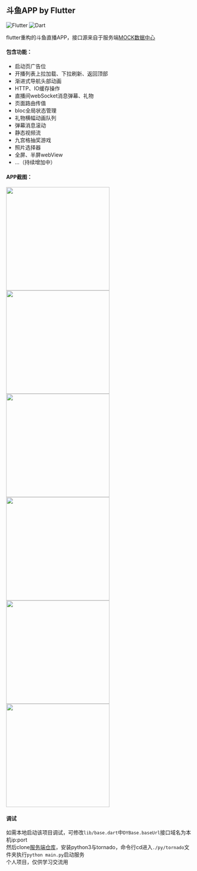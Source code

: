 ## 斗鱼APP by Flutter
![Flutter](https://img.shields.io/badge/Flutter-1.7.8%2B-5bc7f8.svg) ![Dart](https://img.shields.io/badge/Dart-2.4.0%2B-00B4AB.svg) 

flutter重构的斗鱼直播APP，接口源来自于服务端[MOCK数据中心](https://github.com/yukilzw/factory/blob/master/py/tornado/flutter_data.py)<br/>

#### 包含功能：

- 启动页广告位
- 开播列表上拉加载、下拉刷新、返回顶部
- 渐进式导航头部动画
- HTTP、IO缓存操作
- 直播间webSocket消息弹幕、礼物
- 页面路由传值
- bloc全局状态管理
- 礼物横幅动画队列
- 弹幕消息滚动
- 静态视频流
- 九宫格抽奖游戏
- 照片选择器
- 全屏、半屏webView
- ...（持续增加中）

#### APP截图：
<img src="http://r.photo.store.qq.com/psb?/V14dALyK4PrHuj/OFSw8qFQ6ZTt4Qry.FD5zxLEOyTxOJDRc0zUeDKvTgU!/r/dMMAAAAAAAAA" width="280"/> <img src="http://r.photo.store.qq.com/psb?/V14dALyK4PrHuj/FDYCtFUGAS.FMi0oCu0wzIGhFK3BDzubAXdlZbStLyg!/r/dFIBAAAAAAAA" width="280"/>
<br/>
<img src="http://r.photo.store.qq.com/psb?/V14dALyK4PrHuj/5I7nPNCsk6rawRlhX5DvnmJr9akVwt1*XQIQHTJ1uy0!/r/dDIBAAAAAAAA" width="280"/> <img src="http://r.photo.store.qq.com/psb?/V14dALyK4PrHuj/PiWK848iFea5HhE8XPuJnU2y8CPRpn91zuSYejmfu7s!/r/dL8AAAAAAAAA" width="280"/>
<br/>
<img src="http://r.photo.store.qq.com/psb?/V14dALyK4PrHuj/c4ql4M5xWstDQx.QsoTQOTZCw7UuPf9zUgCjqG23tOo!/r/dLYAAAAAAAAA" width="280"/> <img src="http://r.photo.store.qq.com/psb?/V14dALyK4PrHuj/MLs.r66dWgbZWl3nbHTS52HLpFYuc8gZv6RVCNg0JVw!/r/dFEBAAAAAAAA" width="280"/>

#### 调试
如需本地启动该项目调试，可修改`lib/base.dart`中`DYBase.baseUrl`接口域名为本机ip:port<br/>
然后clone[服务端仓库](https://github.com/yukilzw/factory)，安装python3与tornado，命令行cd进入`./py/tornado`文件夹执行`python main.py`启动服务<br/>
个人项目，仅供学习交流用